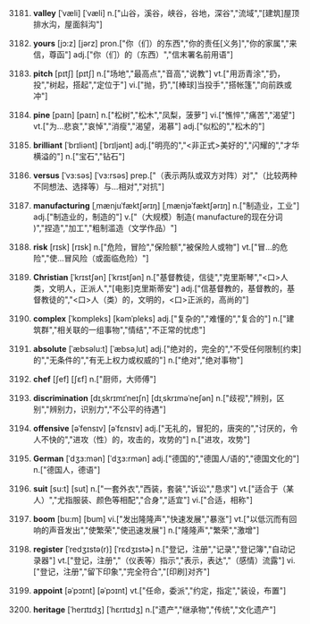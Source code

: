 3181. **valley**
[ˈvæli]  [ˈvæli]
n.["山谷，溪谷，峡谷，谷地，深谷","流域","[建筑]屋顶排水沟，屋面斜沟"]  

3182. **yours**
[jɔ:z]  [jərz]
pron.["你（们）的东西","你的责任[义务]","你的家属","来信，尊函"]  adj.["你（们）的（东西）","信末署名前用语"]  

3183. **pitch**
[pɪtʃ]  [pɪtʃ]
n.["场地","最高点","音高","说教"]  vt.["用沥青涂","扔，投","树起，搭起","定位于"]  vi.["抛，扔","[棒球]当投手","搭帐篷","向前跌或冲"]  

3184. **pine**
[paɪn]  [paɪn]
n.["松树","松木","凤梨，菠萝"]  vi.["憔悴","痛苦","渴望"]  vt.["为…悲哀","哀悼","消瘦","渴望，渴慕"]  adj.["似松的","松木的"]  

3185. **brilliant**
[ˈbrɪliənt]  [ˈbrɪljənt]
adj.["明亮的","<非正式>美好的","闪耀的","才华横溢的"]  n.["宝石","钻石"]  

3186. **versus**
[ˈvɜ:səs]  [ˈvɜ:rsəs]
prep.["（表示两队或双方对阵）对","（比较两种不同想法、选择等）与…相对","对抗"]  

3187. **manufacturing**
[ˌmænjuˈfæktʃərɪŋ]  [ˌmænjəˈfæktʃərɪŋ]
n.["制造业，工业"]  adj.["制造业的，制造的"]  v.["（大规模）制造( manufacture的现在分词 )","捏造","加工","粗制滥造（文学作品）"]  

3188. **risk**
[rɪsk]  [rɪsk]
n.["危险，冒险","保险额","被保险人或物"]  vt.["冒…的危险","使…冒风险（或面临危险）"]  

3189. **Christian**
[ˈkrɪstʃən]  [ˈkrɪstʃən]
n.["基督教徒，信徒","克里斯琴","<口>人类，文明人，正派人","[电影]克里斯蒂安"]  adj.["信基督教的，基督教的，基督教徒的","<口>人（类）的，文明的，<口>正派的，高尚的"]  

3190. **complex**
[ˈkɒmpleks]  [kəmˈpleks]
adj.["复杂的","难懂的","复合的"]  n.["建筑群","相关联的一组事物","情结","不正常的忧虑"]  

3191. **absolute**
[ˈæbsəlu:t]  [ˈæbsəˌlut]
adj.["绝对的，完全的","不受任何限制[约束]的","无条件的","有无上权力或权威的"]  n.["绝对","绝对事物"]  

3192. **chef**
[ʃef]  [ʃɛf]
n.["厨师，大师傅"]  

3193. **discrimination**
[dɪˌskrɪmɪˈneɪʃn]  [dɪˌskrɪməˈneʃən]
n.["歧视","辨别，区别","辨别力，识别力","不公平的待遇"]  

3194. **offensive**
[əˈfensɪv]  [əˈfɛnsɪv]
adj.["无礼的，冒犯的，唐突的","讨厌的，令人不快的","进攻（性）的，攻击的，攻势的"]  n.["进攻，攻势"]  

3195. **German**
[ˈdʒɜ:mən]  [ˈdʒɜ:rmən]
adj.["德国的","德国人/语的","德国文化的"]  n.["德国人，德语"]  

3196. **suit**
[su:t]  [sut]
n.["一套外衣","西装，套装","诉讼","恳求"]  vt.["适合于（某人）","尤指服装、颜色等相配","合身","适宜"]  vi.["合适，相称"]  

3197. **boom**
[bu:m]  [bum]
vi.["发出隆隆声","快速发展","暴涨"]  vt.["以低沉而有回响的声音发出","使繁荣","使迅速发展"]  n.["隆隆声","繁荣","激增"]  

3198. **register**
[ˈredʒɪstə(r)]  [ˈrɛdʒɪstɚ]
n.["登记，注册","记录","登记簿","自动记录器"]  vt.["登记，注册","（仪表等）指示","表示，表达","（感情）流露"]  vi.["登记，注册","留下印象","完全符合","[印刷]对齐"]  

3199. **appoint**
[əˈpɔɪnt]  [əˈpɔɪnt]
vt.["任命，委派","约定，指定","装设，布置"]  

3200. **heritage**
[ˈherɪtɪdʒ]  [ˈhɛrɪtɪdʒ]
n.["遗产","继承物","传统","文化遗产"]  


